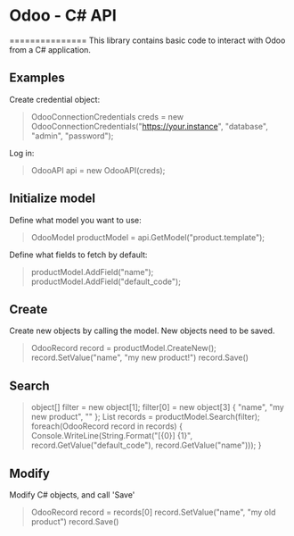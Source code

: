 # Odoo - C# API
===============
This library contains basic code to interact with Odoo from a C# application.


## Examples

Create credential object:

> OdooConnectionCredentials creds = new OdooConnectionCredentials("https://your.instance", "database", "admin", "password");

Log in:

>  OdooAPI api = new OdooAPI(creds);

## Initialize model

Define what model you want to use:

>  OdooModel productModel = api.GetModel("product.template");

Define what fields to fetch by default:

>  productModel.AddField("name");
>  productModel.AddField("default_code");

## Create

Create new objects by calling the model. New objects need to be saved.

>  OdooRecord record = productModel.CreateNew();
>  record.SetValue("name", "my new product!")
>  record.Save()

## Search

>  object[] filter = new object[1];
>  filter[0] = new object[3] { "name", "my new product", "" };
>  List<OdooRecord> records = productModel.Search(filter);
>  foreach(OdooRecord record in records)
>  {
>      Console.WriteLine(String.Format("[{0}] {1}", record.GetValue("default_code"), record.GetValue("name")));
>  }

## Modify

Modify C# objects, and call 'Save'

>  OdooRecord record = records[0]
>  record.SetValue("name", "my old product")
>  record.Save()